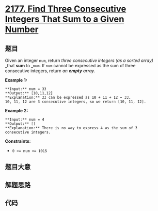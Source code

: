 # [2177. Find Three Consecutive Integers That Sum to a Given Number](https://leetcode.com/problems/find-three-consecutive-integers-that-sum-to-a-given-number)

## 题目

Given an integer `num`, return _three consecutive integers (as a sorted
array)_ _that **sum** to _`num`. If `num` cannot be expressed as the sum of
three consecutive integers, return _an **empty** array._



**Example 1:**

    
    
    **Input:** num = 33
    **Output:** [10,11,12]
    **Explanation:** 33 can be expressed as 10 + 11 + 12 = 33.
    10, 11, 12 are 3 consecutive integers, so we return [10, 11, 12].
    

**Example 2:**

    
    
    **Input:** num = 4
    **Output:** []
    **Explanation:** There is no way to express 4 as the sum of 3 consecutive integers.
    



**Constraints:**

  * `0 <= num <= 1015`


## 题目大意

## 解题思路

## 代码

```javascript

```
